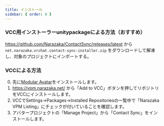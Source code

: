 ```yaml
---
title: インストール
sidebar: { order: 0 }
---
```


### VCC用インストーラーunitypackageによる方法（おすすめ）

https://github.com/Narazaka/ContactSync/releases/latest から `net.narazaka.vrchat.contact-sync-installer.zip` をダウンロードして解凍し、対象のプロジェクトにインポートする。

### VCCによる方法

0. 先に[Modular Avatar](https://modular-avatar.nadena.dev/)をインストールします。
1. https://vpm.narazaka.net/ から「Add to VCC」ボタンを押してリポジトリをVCCにインストールします。
2. VCCでSettings→Packages→Installed Repositoriesの一覧中で「Narazaka VPM Listing」にチェックが付いていることを確認します。
3. アバタープロジェクトの「Manage Project」から「Contact Sync」をインストールします。
